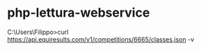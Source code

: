 # php-lettura-webservice
C:\Users\Filippo>curl https://api.equiresults.com/v1/competitions/6665/classes.json -v
